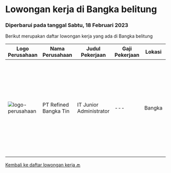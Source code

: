 
  # Lowongan kerja di Bangka belitung

  ### Diperbarui pada tanggal Sabtu, 18 Februari 2023

  Berikut merupakan daftar lowongan kerja yang ada di Bangka belitung

  |Logo Perusahaan | Nama Perusahaan | Judul Pekerjaan | Gaji Pekerjaan | Lokasi | Deskripsi | Tanggal diunggah | Pranala |
  | -------------- | --------------- | --------------- | --------- | --------- | -------------- | ------- | ----------- |
  |![logo-perusahaan](https://image-service-cdn.seek.com.au/85fd2411d517bbccedd9b5619121109c1392be03/ee4dce1061f3f616224767ad58cb2fc751b8d2dc)|PT Refined Bangka Tin|IT Junior Administrator|---|Bangka|Tugas dan Tanggung Jawab Utama : Menguasai Bahasa Pemrograman Web Based minimal (PHP atau Javascript). Menguasai Database (MySQL/ Oracle). Mengerti...|Kamis, 02 Februari 2023|https://www.jobstreet.co.id/id/job/it-junior-administrator-4208053?token=0~fabd84ce-8e8d-4cf7-815a-67a7b1e93a34&sectionRank=1&jobId=jobstreet-id-job-4208053|


  [Kembali ke daftar lowongan kerja 🔙](../README.md#daftar-lowongan-kerja)
  